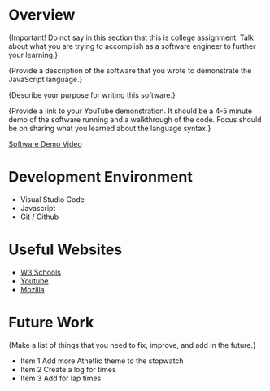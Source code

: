 # Overview

{Important! Do not say in this section that this is college assignment. Talk about what you are trying to accomplish as a software engineer to further your learning.}

{Provide a description of the software that you wrote to demonstrate the JavaScript language.}

{Describe your purpose for writing this software.}

{Provide a link to your YouTube demonstration. It should be a 4-5 minute demo of the software running and a walkthrough of the code. Focus should be on sharing what you learned about the language syntax.}

[Software Demo Video](http://youtube.link.goes.here)

# Development Environment

* Visual Studio Code
* Javascript 
* Git / Github

# Useful Websites


- [W3 Schools](https://www.w3schools.com/css/)
- [Youtube](https://www.youtube.com/)
- [Mozilla](https://developer.mozilla.org/en-US/docs/Web/JavaScript)



# Future Work

{Make a list of things that you need to fix, improve, and add in the future.}

- Item 1 Add more Athetlic theme to the stopwatch 
- Item 2 Create a log for times 
- Item 3 Add for lap times